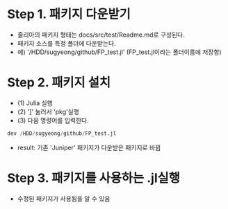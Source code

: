 # Step 1. 패키지 다운받기
- 줄리아의 패키지 형태는 docs/src/test/Readme.md로 구성된다.
- 패키지 소스를 특정 폴더에 다운받는다.
- 예) '/HDD/sugyeong/github/FP_test.jl' (FP_test.jl이라는 폴더이름에 저장함)

# Step 2. 패키지 설치
- (1) Julia 실행
- (2) ']' 눌러서 'pkg'실행
- (3) 다음 명령어를 입력한다.

```julia
dev /HDD/sugyeong/github/FP_test.jl
```
- result: 기존 'Juniper' 패키지가 다운받은 패키지로 바뀜

# Step 3. 패키지를 사용하는 .jl실행
- 수정된 패키지가 사용됨을 알 수 있음